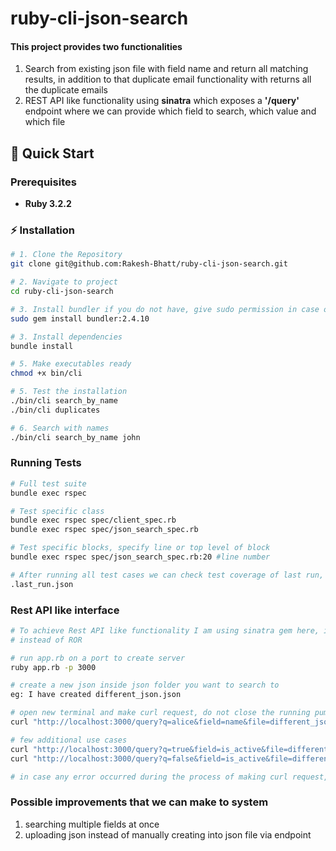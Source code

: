 # ruby-cli-json-search
#### This project provides two functionalities
1. Search from existing json file with field name and return all matching results, in addition to that duplicate email functionality with returns all the duplicate emails
2. REST API like functionality using **sinatra** which exposes a **'/query'** endpoint where we can provide which field to search, which value and which file

## 🚀 Quick Start

### Prerequisites
- **Ruby 3.2.2**

### ⚡ Installation
```bash
# 1. Clone the Repository
git clone git@github.com:Rakesh-Bhatt/ruby-cli-json-search.git

# 2. Navigate to project
cd ruby-cli-json-search

# 3. Install bundler if you do not have, give sudo permission in case of error
sudo gem install bundler:2.4.10

# 3. Install dependencies
bundle install

# 5. Make executables ready
chmod +x bin/cli

# 5. Test the installation
./bin/cli search_by_name
./bin/cli duplicates

# 6. Search with names
./bin/cli search_by_name john
```

### Running Tests
```bash
# Full test suite
bundle exec rspec

# Test specific class
bundle exec rspec spec/client_spec.rb
bundle exec rspec spec/json_search_spec.rb

# Test specific blocks, specify line or top level of block
bundle exec rspec spec/json_search_spec.rb:20 #line number

# After running all test cases we can check test coverage of last run, check
.last_run.json
```

### Rest API like interface
```bash
# To achieve Rest API like functionality I am using sinatra gem here, it is lightweight alternative
# instead of ROR

# run app.rb on a port to create server
ruby app.rb -p 3000

# create a new json inside json folder you want to search to
eg: I have created different_json.json

# open new terminal and make curl request, do not close the running puma server
curl "http://localhost:3000/query?q=alice&field=name&file=different_json.json"

# few additional use cases
curl "http://localhost:3000/query?q=true&field=is_active&file=different_json.json"
curl "http://localhost:3000/query?q=false&field=is_active&file=different_json.json"

# in case any error occurred during the process of making curl request, we need to restart the puma server.
```

### Possible improvements that we can make to system
1. searching multiple fields at once
2. uploading json instead of manually creating into json file via endpoint